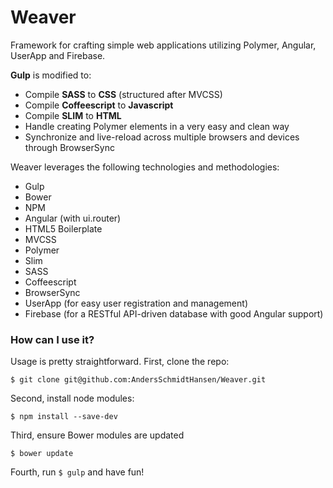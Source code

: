 Weaver
===========

Framework for crafting simple web applications utilizing Polymer, Angular, UserApp and Firebase.

**Gulp** is modified to:

- Compile **SASS** to **CSS** (structured after MVCSS)
- Compile **Coffeescript** to **Javascript**
- Compile **SLIM** to **HTML**
- Handle creating Polymer elements in a very easy and clean way
- Synchronize and live-reload across multiple browsers and devices through BrowserSync

Weaver leverages the following technologies and methodologies:

- Gulp
- Bower
- NPM
- Angular (with ui.router)
- HTML5 Boilerplate
- MVCSS
- Polymer
- Slim
- SASS
- Coffeescript
- BrowserSync
- UserApp (for easy user registration and management)
- Firebase (for a RESTful API-driven database with good Angular support)

### How can I use it?
Usage is pretty straightforward. First, clone the repo:

  ` $ git clone git@github.com:AndersSchmidtHansen/Weaver.git `

Second, install node modules:

  ` $ npm install --save-dev `

Third, ensure Bower modules are updated

  ` $ bower update `

Fourth, run ` $ gulp ` and have fun!
